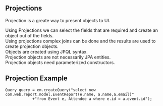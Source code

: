 Projections
-----------
Projection is a greate way to present objects to UI.

Using Projections we can select the fields that are required and create an object out of the fields.<br> 
Using projections complex joins can be done and the results are used to create projection objects.<br> 
Objects are created using JPQL syntax.<br>
Projection objects are not necessarily JPA entities.<br>
Projection objects need parameterized constructors. 

Projection Example
------------------

	Query query = em.createQuery("select new com.web.report.model.EventReport(e.name, a.name,a.email)"
				+"from Event e, Attendee a where e.id = a.event.id");
				
				 

  
